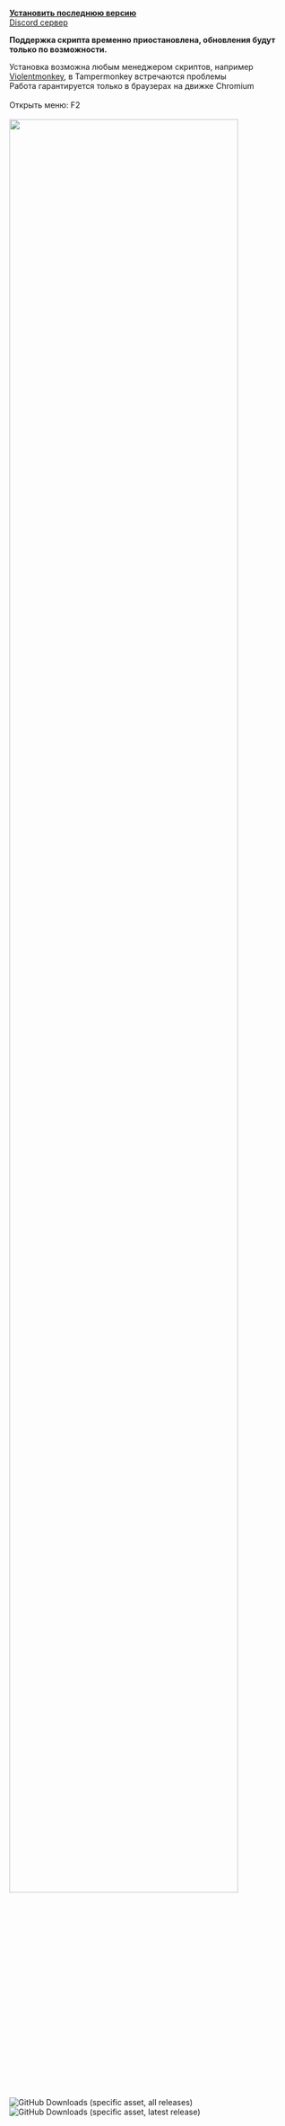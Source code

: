 **[Установить последнюю версию](https://github.com/Eject37/ReTube/raw/main/ReTube.user.js)</br>**
[Discord сервер](https://discord.gg/8baJSRxXSm)

**Поддержка скрипта временно приостановлена, обновления будут только по возможности.**

Установка возможна любым менеджером скриптов, например [Violentmonkey](https://violentmonkey.github.io/get-it/), в Tampermonkey встречаются проблемы
</br>
Работа гарантируется только в браузерах на движке Chromium
</br>
</br>
Открыть меню: F2</br></br>
<image src="https://i.imgur.com/SqO2vu2.jpg" style="width: 90%"/>

<img alt="GitHub Downloads (specific asset, all releases)" src="https://img.shields.io/github/downloads/Eject37/ReTube/ReTube.user.js?label=%D0%9A%D0%BE%D0%BB-%D0%B2%D0%BE%20%D1%81%D0%BA%D0%B0%D1%87%D0%B8%D0%B2%D0%B0%D0%BD%D0%B8%D0%B9&color=blue">

<img alt="GitHub Downloads (specific asset, latest release)" src="https://img.shields.io/github/downloads/Eject37/ReTube/latest/ReTube.user.js?label=%D0%9A%D0%BE%D0%BB-%D0%B2%D0%BE%20%D1%81%D0%BA%D0%B0%D1%87%D0%B8%D0%B2%D0%B0%D0%BD%D0%B8%D0%B9%20(%D0%BF%D0%BE%D1%81%D0%BB%D0%B5%D0%B4%D0%BD%D1%8F%D1%8F%20%D0%B2%D0%B5%D1%80%D1%81%D0%B8%D1%8F)&color=blue">
